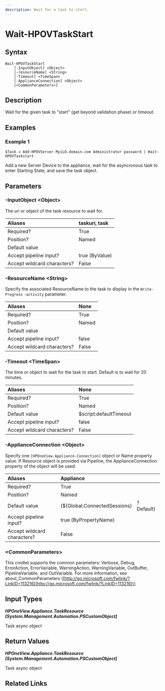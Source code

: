 ```yaml
---
description: Wait for a task to start.
---
```


# Wait-HPOVTaskStart

## Syntax

```text
Wait-HPOVTaskStart
    [-InputObject] <Object>
    [-resourceName] <String>
    [-Timeout] <TimeSpan>
    [-ApplianceConnection] <Object>
    [<CommonParameters>]
```

## Description

Wait for the given task to "start" \(get beyond validation phase\) or timeout.

## Examples

### Example 1

```text
$Task = Add-HPOVServer MyiLO.domain.com Administrator password | Wait-HPOVTaskstart
```

Add a new Server Device to the appliance, wait for the asyncronous task to enter Starting State, and save the task object.

## Parameters

### -InputObject &lt;Object&gt;

The uri or object of the task resource to wait for.

| Aliases | taskuri, task |
| :--- | :--- |
| Required? | True |
| Position? | Named |
| Default value |  |
| Accept pipeline input? | true \(ByValue\) |
| Accept wildcard characters? | False |

### -ResourceName &lt;String&gt;

Specify the associated ResourceName to the task to display in the `Write-Progress` `-activity` parameter.

| Aliases | None |
| :--- | :--- |
| Required? | True |
| Position? | Named |
| Default value |  |
| Accept pipeline input? | false |
| Accept wildcard characters? | False |

### -Timeout &lt;TimeSpan&gt;

The time or object to wait for the task to start. Default is to wait for 20 minutes.

| Aliases | None |
| :--- | :--- |
| Required? | True |
| Position? | Named |
| Default value | $script:defaultTimeout |
| Accept pipeline input? | false |
| Accept wildcard characters? | False |

### -ApplianceConnection &lt;Object&gt;

Specify one `[HPOneView.Appliance.Connection]` object or Name property value. If Resource object is provided via Pipeline, the ApplianceConnection property of the object will be used.

| Aliases | Appliance |  |
| :--- | :--- | :--- |
| Required? | True |  |
| Position? | Named |  |
| Default value | \(${Global:ConnectedSessions} | ? Default\) |
| Accept pipeline input? | true \(ByPropertyName\) |  |
| Accept wildcard characters? | False |  |

### &lt;CommonParameters&gt;

This cmdlet supports the common parameters: Verbose, Debug, ErrorAction, ErrorVariable, WarningAction, WarningVariable, OutBuffer, PipelineVariable, and OutVariable. For more information, see about\_CommonParameters \([http://go.microsoft.com/fwlink/?LinkID=113216](http://go.microsoft.com/fwlink/?LinkID=113216)\)

## Input Types

_**HPOneView.Appliance.TaskResource \[System.Management.Automation.PSCustomObject\]**_

Task async object

## Return Values

_**HPOneView.Appliance.TaskResource \[System.Management.Automation.PSCustomObject\]**_

Task async object

## Related Links

